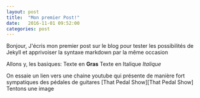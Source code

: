 ```yaml
---
layout: post
title:  "Mon premier Post!"
date:   2016-11-01 09:52:00
categories: post
---
```

Bonjour,
J'écris mon premier post sur le blog pour tester les possibilités de Jekyll et apprivoiser la syntaxe markdown par la même occasion

Allons y, les basiques:
	Texte en **Gras**
	Texte en Italique *Italique*

On essaie un lien vers une chaine youtube qui présente de manière fort sympatiques des pédales de guitares [That Pedal Show][That Pedal Show]
Tentons une image